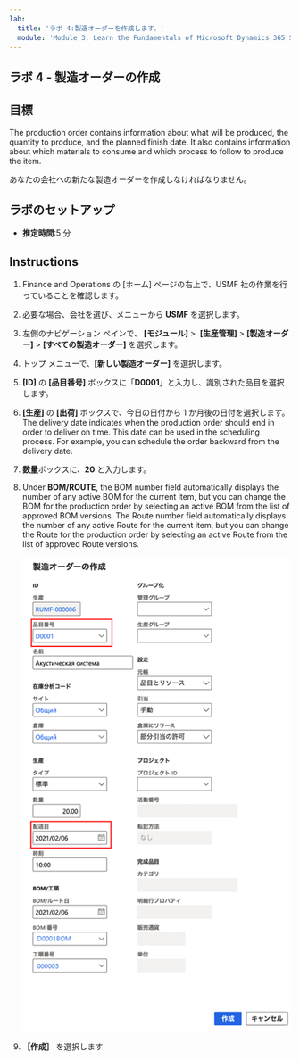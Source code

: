 ```yaml
---
lab:
  title: 'ラボ 4:製造オーダーを作成します。'
  module: 'Module 3: Learn the Fundamentals of Microsoft Dynamics 365 Supply Chain Management'
---
```


## <a name="lab-4---create-a-production-order"></a>ラボ 4 - 製造オーダーの作成

## <a name="objectives"></a>目標

The production order contains information about what will be produced, the quantity to produce, and the planned finish date. It also contains information about which materials to consume and which process to follow to produce the item.

あなたの会社への新たな製造オーダーを作成しなければなりません。

## <a name="lab-setup"></a>ラボのセットアップ

   - **推定時間**:5 分

## <a name="instructions"></a>Instructions

1. Finance and Operations の [ホーム] ページの右上で、USMF 社の作業を行っていることを確認します。

1. 必要な場合、会社を選び、メニューから **USMF** を選択します。

1. 左側のナビゲーション ペインで、 **[モジュール]**  >  **[生産管理]**  >  **[製造オーダー]**  >  **[すべての製造オーダー]** を選択します。

1. トップ メニューで、**[新しい製造オーダー]** を選択します。

1. **[ID]** の **[品目番号]** ボックスに「**D0001**」と入力し、識別された品目を選択します。

1. **[生産]** の **[出荷]** ボックスで、今日の日付から 1 か月後の日付を選択します。  
    The delivery date indicates when the production order should end in order to deliver on time. This date can be used in the scheduling process. For example, you can schedule the order backward from the delivery date.

1. **数量**ボックスに、**20** と入力します。

1. Under <bpt id="p1">**</bpt>BOM/ROUTE<ept id="p1">**</ept>, the BOM number field automatically displays the number of any active BOM for the current item, but you can change the BOM for the production order by selecting an active BOM from the list of approved BOM versions. The Route number field automatically displays the number of any active Route for the current item, but you can change the Route for the production order by selecting an active Route from the list of approved Route versions.

    ![完成した [製造オーダーの作成] ペインを表示したスクリーンショット](./media/lp1-m4-new-production-order-pane.png)

1. **［作成］** を選択します
